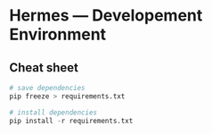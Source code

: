 # Hermes — Developement Environment

## Cheat sheet

```py
# save dependencies
pip freeze > requirements.txt

# install dependencies
pip install -r requirements.txt
```
